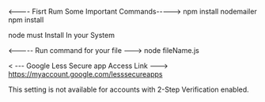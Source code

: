 <---- Fisrt Rum Some Important Commands----->
npm install nodemailer 
npm install 

node must Install In your System

<----- Run command for your file --->
node fileName.js

< --- Google Less Secure app Access  Link --->
https://myaccount.google.com/lesssecureapps


This setting is not available for accounts with 2-Step Verification enabled.

